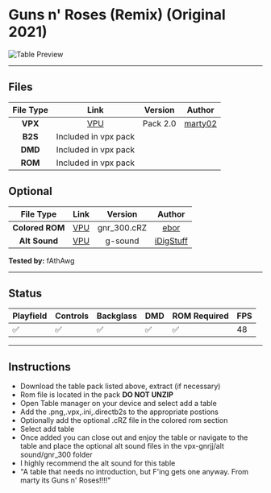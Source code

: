 # Guns n' Roses (Remix) (Original 2021)

![Table Preview](../../images/gnrjj-preview.jpg)

---

## Files
| File Type | Link | Version | Author | 
|:---------:|:----:|:-------:|:------:|
| **VPX** | [VPU](https://vpuniverse.com/files/file/7254-guns-edition-limited/) | Pack 2.0 | [marty02](https://vpuniverse.com/profile/16531-marty02/) |
| **B2S** | Included in vpx pack | | |
| **DMD** | Included in vpx pack | | |
| **ROM** | Included in vpx pack | | |

## Optional
| File Type | Link | Version | Author | 
|:---------:|:----:|:-------:|:------:|
| **Colored ROM** | [VPU](https://vpuniverse.com/files/file/17131-guns-n-roses-data-east-1994-dmd-64-colors-serum-format/) | gnr_300.cRZ | [ebor](https://vpuniverse.com/profile/29168-ebor/) |
| **Alt Sound**   | [VPU](https://vpuniverse.com/files/file/6087-altsound_guns_and_roses/) | g-sound | [iDigStuff](https://vpuniverse.com/profile/29753-idigstuff/) |


**Tested by:** fAthAwg

---

## Status 
| Playfield | Controls | Backglass | DMD | ROM Required | FPS | 
|-----------|----------|-----------|-----|--------------|-----|
| :white_check_mark: | :white_check_mark: | :white_check_mark: | :white_check_mark: | :white_check_mark: | 48 |

---

## Instructions

- Download the table pack listed above, extract (if necessary)
- Rom file is located in the pack **DO NOT UNZIP**
- Open Table manager on your device and select add a table
- Add the .png,.vpx,.ini,.directb2s to the appropriate postions
- Optionally add the optional .cRZ file in the colored rom section
- Select add table
- Once added you can close out and enjoy the table or navigate to the table and place the optional alt sound files in the vpx-gnrjj/alt sound/gnr_300 folder
- I highly recommend the alt sound for this table
- "A table that needs no introduction, but F'ing gets one anyway. From marty its Guns n' Roses!!!!"

